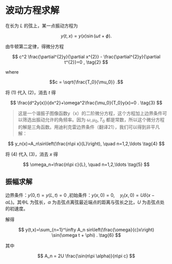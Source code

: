 
# 波动方程求解

在长为 $L$ 的弦上，某一点振动方程为

$$y(t,x)=y(x)\sin(\omega t+\phi) . \tag{1}$$

由牛顿第二定律，得微分方程

$$
c^2 \frac{\partial^{2}y}{\partial x^{2}} - \frac{\partial^{2}y}{\partial t^{2}}=0 ,
\tag{2}
$$

where

$$c = \sqrt{\frac{T_0}{\mu_0}} .$$

将 $(1)$ 代入 $(2)$，消去 $t$ 得

$$
\frac{d^2y(x)}{dx^2}+\omega^2\frac{\mu_0}{T_0}y(x)=0 .
\tag{3}
$$

> 这是一个谐振子图像函数y（x）的二阶微分方程，这个方程加上边界条件可以筛选出振动允许的角频率。因为 $ω,μ_0,T_0$ 都是常数，所以这个微分方程的解是三角函数。用迪利克雷边界条件（翻译21），我们可以得到非平凡解：

$$
y_n(x)=A_n\sin\left(\frac{n\pi x}{L}\right),
\quad n=1,2,\ldots
\tag{4}
$$

将 $(4)$ 代入 $(3)$，消去 $x$ 得

$$
\omega_n=\frac{n\pi c}{L},
\quad n=1,2,\ldots
\tag{5}
$$

## 振幅求解

边界条件：$y(0,t)=y(L,t)=0$ ,初始条件：$y(x,0)=0,\quad y_t(x,0)=U\delta(x-\alpha L)$。其中L 为弦长，$\alpha$ 为击弦点离弦最近端点的距离与弦长之比，$U$ 为击弦点处的初速度。

解得

$$
y(t,x)=\sum_{n=1}^\infty A_n sin\left(\frac{\omega}{c}x\right) \sin(\omega t + \phi) .
\tag{6}
$$

其中

$$
A_n = 2U \frac{\sin(n\pi \alpha)}{n\pi c}
$$
